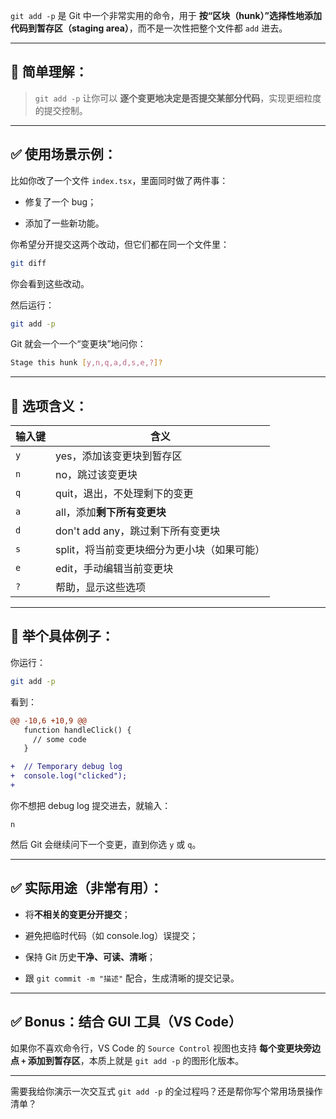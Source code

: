 
`git add -p` 是 Git 中一个非常实用的命令，用于 **按“区块（hunk）”选择性地添加代码到暂存区（staging area）**，而不是一次性把整个文件都 `add` 进去。

---

## 🧠 简单理解：

> `git add -p` 让你可以 **逐个变更地决定是否提交某部分代码**，实现更细粒度的提交控制。

---

## ✅ 使用场景示例：

比如你改了一个文件 `index.tsx`，里面同时做了两件事：

- 修复了一个 bug；
    
- 添加了一些新功能。
    

你希望分开提交这两个改动，但它们都在同一个文件里：

```bash
git diff
```

你会看到这些改动。

然后运行：

```bash
git add -p
```

Git 就会一个一个“变更块”地问你：

```bash
Stage this hunk [y,n,q,a,d,s,e,?]?
```

---

## 🧾 选项含义：

|输入键|含义|
|---|---|
|`y`|yes，添加该变更块到暂存区|
|`n`|no，跳过该变更块|
|`q`|quit，退出，不处理剩下的变更|
|`a`|all，添加**剩下所有变更块**|
|`d`|don't add any，跳过剩下所有变更块|
|`s`|split，将当前变更块细分为更小块（如果可能）|
|`e`|edit，手动编辑当前变更块|
|`?`|帮助，显示这些选项|

---

## 🧠 举个具体例子：

你运行：

```bash
git add -p
```

看到：

```diff
@@ -10,6 +10,9 @@
   function handleClick() {
     // some code
   }

+  // Temporary debug log
+  console.log("clicked");
+
```

你不想把 debug log 提交进去，就输入：

```
n
```

然后 Git 会继续问下一个变更，直到你选 `y` 或 `q`。

---

## ✅ 实际用途（非常有用）：

- 将**不相关的变更分开提交**；
    
- 避免把临时代码（如 console.log）误提交；
    
- 保持 Git 历史**干净、可读、清晰**；
    
- 跟 `git commit -m "描述"` 配合，生成清晰的提交记录。
    

---

## ✅ Bonus：结合 GUI 工具（VS Code）

如果你不喜欢命令行，VS Code 的 `Source Control` 视图也支持 **每个变更块旁边点 `+` 添加到暂存区**，本质上就是 `git add -p` 的图形化版本。

---

需要我给你演示一次交互式 `git add -p` 的全过程吗？还是帮你写个常用场景操作清单？